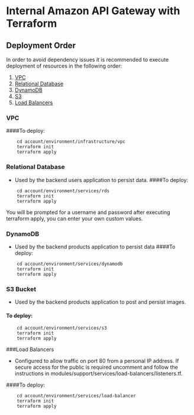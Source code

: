 # Internal Amazon API Gateway with Terraform

## Deployment Order
In order to avoid dependency issues it is recommended to execute deployment of resources in the following order:
1. [ VPC ](#vpc)
2. [ Relational Database ](#relational-database)
3. [ DynamoDB ](#dynamodb)
4. [ S3 ](#s3-bucket)   
5. [ Load Balancers ](#load-balancers)

### VPC
####To deploy:
``` 
    cd account/environment/infrastructure/vpc
    terraform init
    terraform apply
```

### Relational Database
* Used by the backend users application to persist data.
####To deploy:

```
    cd account/environment/services/rds
    terraform init
    terraform apply
```
You will be prompted for a username and password after executing terraform apply, you can enter your own custom values.

### DynamoDB
* Used by the backend products application to persist data
####To deploy:
```
    cd account/environment/services/dynamodb
    terraform init
    terraform apply
```

### S3 Bucket
* Used by the backend products application to post and persist images.
#### To deploy:
```
    cd account/environment/services/s3
    terraform init
    terraform apply
```

###Load Balancers
* Configured to allow traffic on port 80 from a personal IP address. If secure access for the public is required uncomment and follow the instructions in modules/support/services/load-balancers/listeners.tf.

####To deploy:

```
    cd account/environment/services/load-balancer
    terraform init
    terraform apply
```

